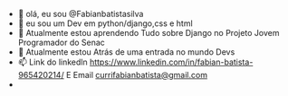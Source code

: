 - 👋 olá, eu sou  @Fabianbatistasilva
- 👀 eu sou um Dev em python/django,css e html 
- 🌱 Atualmente estou aprendendo Tudo sobre Django no Projeto Jovem Programador do Senac
- 💞️ Atualmente estou Atrás de uma entrada no mundo Devs
- 📫 Link do linkedln https://www.linkedin.com/in/fabian-batista-965420214/ E Email currifabianbatista@gmail.com
- 

<!---
Fabianbatistasilva/Fabianbatistasilva is a ✨ special ✨ repository because its `README.md` (this file) appears on your GitHub profile.
You can click the Preview link to take a look at your changes.
--->

